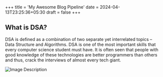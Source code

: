+++
title = 'My Awesome Blog Pipeline'
date = 2024-04-13T23:25:36+05:30
draft = false
+++

## What is DSA?

DSA is defined as a combination of two separate yet interrelated topics – Data Structure and Algorithms. DSA is one of the most important skills that every computer science student must have. It is often seen that people with good knowledge of these technologies are better programmers than others and thus, crack the interviews of almost every tech giant.

![Image Description](/images/Pasted%20image%2020241129131743.png)